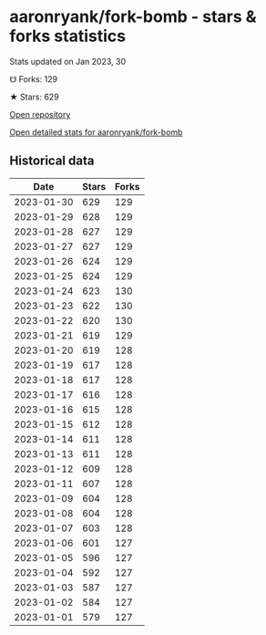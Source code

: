 # aaronryank/fork-bomb - stars & forks statistics

Stats updated on Jan 2023, 30

☋ Forks: 129

★ Stars: 629

[Open repository](https://github.com/aaronryank/fork-bomb)

[Open detailed stats for aaronryank/fork-bomb](https://reviewgithub.com/rep/aaronryank/fork-bomb)

## Historical data
| Date | Stars | Forks |
|------|-------|-------|
| 2023-01-30 | 629 | 129 | 
| 2023-01-29 | 628 | 129 | 
| 2023-01-28 | 627 | 129 | 
| 2023-01-27 | 627 | 129 | 
| 2023-01-26 | 624 | 129 | 
| 2023-01-25 | 624 | 129 | 
| 2023-01-24 | 623 | 130 | 
| 2023-01-23 | 622 | 130 | 
| 2023-01-22 | 620 | 130 | 
| 2023-01-21 | 619 | 129 | 
| 2023-01-20 | 619 | 128 | 
| 2023-01-19 | 617 | 128 | 
| 2023-01-18 | 617 | 128 | 
| 2023-01-17 | 616 | 128 | 
| 2023-01-16 | 615 | 128 | 
| 2023-01-15 | 612 | 128 | 
| 2023-01-14 | 611 | 128 | 
| 2023-01-13 | 611 | 128 | 
| 2023-01-12 | 609 | 128 | 
| 2023-01-11 | 607 | 128 | 
| 2023-01-09 | 604 | 128 | 
| 2023-01-08 | 604 | 128 | 
| 2023-01-07 | 603 | 128 | 
| 2023-01-06 | 601 | 127 | 
| 2023-01-05 | 596 | 127 | 
| 2023-01-04 | 592 | 127 | 
| 2023-01-03 | 587 | 127 | 
| 2023-01-02 | 584 | 127 | 
| 2023-01-01 | 579 | 127 | 

